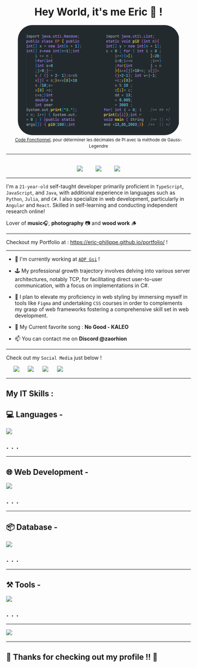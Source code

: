 <h1 align="center">Hey World, it's me Eric 👋 !</h1>

<div align="center">
    <img src="EP.png" 
    style="height: 300px;"
    >
</div>

<div align="center">
    <small style="text-align: center;"> <a href="EP.java">Code Fonctionnel</a>, pour déterminer les décimales de PI avec la méthode de Gauss-Legendre </small>
</div>

---

<br />

<div align="center">

<img src="https://img.shields.io/github/followers/Eric-Philippe?style=social">
‎
‎
‎
‎
‎
‎
‎
‎
<img src="https://img.shields.io/badge/Alive-I%20hope%20so-red">
‎
‎
‎
‎
‎
‎
‎
‎
<img src="https://img.shields.io/badge/Fuelled%20By-ChocoChaud-orange">

<br />

</div>

---

I'm a `21-year-old` self-taught developer primarily proficient in `TypeScript`, `JavaScript`, and `Java`, with additional experience in languages such as `Python`, `Julia`, and `C#`. I also specialize in web development, particularly in `Angular` and `React`. Skilled in self-learning and conducting independent research online!

Lover of **music**🎧, **photography** 📷 and **wood work** 🪵

---

Checkout my Portfolio at : https://eric-philippe.github.io/portfolio/ !

---

- 💼 I'm currently working at [`ADP Gsi`](https://www.fr.adp.com) !

- 🕹️ My professional growth trajectory involves delving into various server architectures, notably TCP, for facilitating direct user-to-user communication, with a focus on implementations in C#.

- 🌱  I plan to elevate my proficiency in web styling by immersing myself in tools like `Figma` and undertaking `CSS` courses in order to complements my grasp of web frameworks fostering a comprehensive skill set in web development.

- 🎵 My Current favorite song : **No Good - KALEO**

- 📫 You can contact me on **Discord @zaorhion**

---

Check out my `Social Media` just below !

<div>

‎
‎
‎
‎
‎
<a href="https://www.instagram.com/eir_horizon_/"> <img src="https://skillicons.dev/icons?i=instagram" width=40/></a>
‎
‎
‎
‎
‎
<a href="https://discordapp.com/channels/@me/387291278670430208/"> <img src="https://skillicons.dev/icons?i=discord" width=40/></a>
‎
‎
‎
‎
‎
<a href="https://twitter.com/zaorhion"> <img src="https://skillicons.dev/icons?i=twitter" width=40/></a>
‎
‎
‎
‎
‎
<a href="https://www.linkedin.com/in/eric-philippe-800857252/"> <img src="https://skillicons.dev/icons?i=linkedin" width=40/></a>

</div>

---

## **My IT Skills :**

## 💻 **Languages -**

 <img src="https://skillicons.dev/icons?i=nodejs,ts,py,julia,java,kotlin,autocad,cs,cpp" width="462px" />

<font size="+2">. . .</font>

---

## 🌐 **Web Development -**

 <img src="https://skillicons.dev/icons?i=html,css,js,php,angular,react" width="255px" />

<font size="+2">. . .</font>

---

## 📦 **Database -**

 <img src="https://skillicons.dev/icons?i=mysql,autocad,mongo,sqlite" width="155px">

<font size="+2">. . .</font>

---

## **⚒️ Tools -**

 <img src="https://skillicons.dev/icons?i=git,github,vscode,idea,eclipse,ps,bash,linux">

<font size="+2">. . .</font>

---

<img src="https://github-readme-stats.vercel.app/api/top-langs/?username=Eric-Philippe&layout=compact&langs_count=10&exclude_repo=Welcome-to-the-Cril,api-visunotes-tlse,PasswordGeneratorStudies&hide=twig,css" width=55%/>

---

## 👋 Thanks for checking out my profile !! 👋
